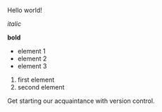 Hello world!

*italic*

**bold**

* element 1
* element 2
* element 3

1. first element
2. second element

Get starting our acquaintance with version control.